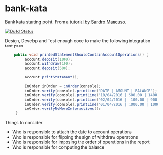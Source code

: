 # bank-kata
Bank kata starting point. From a [tutorial by Sandro Mancuso](https://github.com/sandromancuso/Bank-kata).

[![Build Status](https://travis-ci.org/fmacicasan/bank-kata.svg?branch=master)](https://travis-ci.org/fmacicasan/bank-kata)


Design, Develop and Test enough code to make the following integration test pass
```java   
    public void printedStatementShouldContainAccountOperations() {
         account.deposit(1000);
         account.withdraw(100);
         account.deposit(500); 
         
         account.printStatement();
         
         InOrder inOrder = inOrder(console);
         inOrder.verify(console).printLine("DATE | AMOUNT | BALANCE");
         inOrder.verify(console).printLine("10/04/2016 | 500.00 | 1400.00");
         inOrder.verify(console).printLine("02/04/2016 | -100.00 | 900.00");
         inOrder.verify(console).printLine("01/04/2016 | 1000.00 | 1000.00");
         inOrder.verifyNoMoreInteractions();
     }
```
Things to consider

- Who is responsible to attach the date to account operations
- Who is responsible for flipping the sign of withdraw operations
- Who is responsible for imposing the order of operations in the report
- Who is responsible for computing the balance
